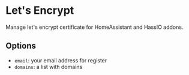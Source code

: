 # Let's Encrypt
Manage let's encrypt certificate for HomeAssistant and HassIO addons.

## Options

- `email`: your email address for register
- `domains`: a list with domains
